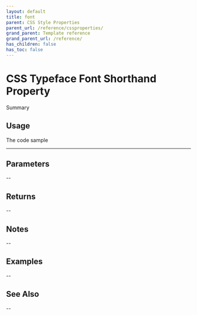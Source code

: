 ```yaml
---
layout: default
title: font
parent: CSS Style Properties
parent_url: /reference/cssproperties/
grand_parent: Template reference
grand_parent_url: /reference/
has_children: false
has_toc: false
---
```


# CSS Typeface Font Shorthand Property

Summary

## Usage

 The code sample

---

## Parameters

--

## Returns 

--

## Notes


-- 

## Examples


--


## See Also


--


